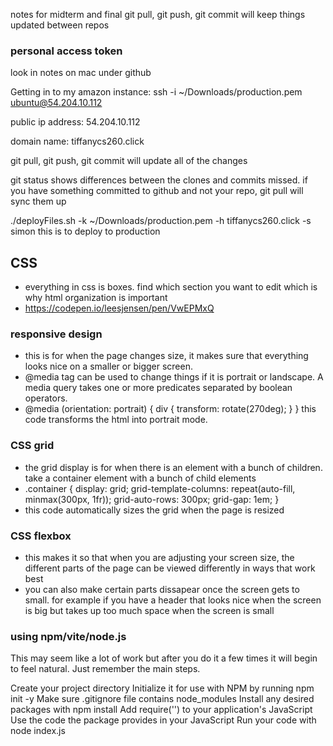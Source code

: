 notes for midterm and final
git pull, git push, git commit will keep things updated between repos
### personal access token
look in notes on mac under github

Getting in to my amazon instance: ssh -i ~/Downloads/production.pem ubuntu@54.204.10.112

public ip address: 54.204.10.112

domain name: tiffanycs260.click

git pull, git push, git commit will update all of the changes

git status shows differences between the clones and commits missed. if you have something committed to github and not your repo, git pull will sync them up

./deployFiles.sh -k ~/Downloads/production.pem -h tiffanycs260.click -s simon
this is to deploy to production
## CSS
- everything in css is boxes. find which section you want to edit which is why html organization is important
- https://codepen.io/leesjensen/pen/VwEPMxQ
### responsive design
- this is for when the page changes size, it makes sure that everything looks nice on a smaller or bigger screen.
- @media tag can be used to change things if it is portrait or landscape. A media query takes one or more predicates separated by boolean operators.
- @media (orientation: portrait) {
  div {
    transform: rotate(270deg);
  }
}
this code transforms the html into portrait mode.

### CSS grid
- the grid display is for when there is an element with a bunch of children. take a container element with a bunch of child elements
- .container {
  display: grid;
  grid-template-columns: repeat(auto-fill, minmax(300px, 1fr));
  grid-auto-rows: 300px;
  grid-gap: 1em;
}
- this code automatically sizes the grid when the page is resized  
### CSS flexbox
- this makes it so that when you are adjusting your screen size, the different parts of the page can be viewed differently in ways that work best
- you can also make certain parts dissapear once the screen gets to small. for example if you have a header that looks nice when the screen is big but takes up too much space when the screen is small

### using npm/vite/node.js
This may seem like a lot of work but after you do it a few times it will begin to feel natural. Just remember the main steps.

Create your project directory
Initialize it for use with NPM by running npm init -y
Make sure .gitignore file contains node_modules
Install any desired packages with npm install <package name here>
Add require('<package name here>') to your application's JavaScript
Use the code the package provides in your JavaScript
Run your code with node index.js
